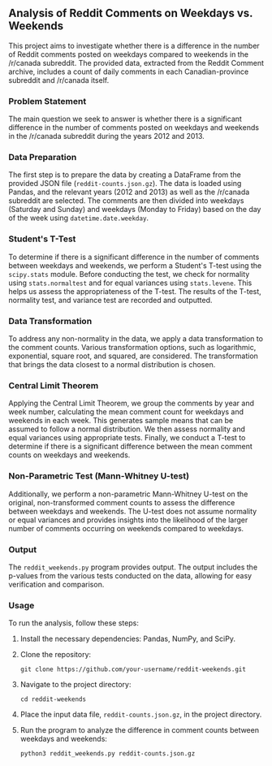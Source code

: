 ## Analysis of Reddit Comments on Weekdays vs. Weekends

This project aims to investigate whether there is a difference in the number of Reddit comments posted on weekdays compared to weekends in the /r/canada subreddit. The provided data, extracted from the Reddit Comment archive, includes a count of daily comments in each Canadian-province subreddit and /r/canada itself.

### Problem Statement

The main question we seek to answer is whether there is a significant difference in the number of comments posted on weekdays and weekends in the /r/canada subreddit during the years 2012 and 2013.

### Data Preparation

The first step is to prepare the data by creating a DataFrame from the provided JSON file (`reddit-counts.json.gz`). The data is loaded using Pandas, and the relevant years (2012 and 2013) as well as the /r/canada subreddit are selected. The comments are then divided into weekdays (Saturday and Sunday) and weekdays (Monday to Friday) based on the day of the week using `datetime.date.weekday`.

### Student's T-Test

To determine if there is a significant difference in the number of comments between weekdays and weekends, we perform a Student's T-test using the `scipy.stats` module. Before conducting the test, we check for normality using `stats.normaltest` and for equal variances using `stats.levene`. This helps us assess the appropriateness of the T-test. The results of the T-test, normality test, and variance test are recorded and outputted.

### Data Transformation

To address any non-normality in the data, we apply a data transformation to the comment counts. Various transformation options, such as logarithmic, exponential, square root, and squared, are considered. The transformation that brings the data closest to a normal distribution is chosen.

### Central Limit Theorem

Applying the Central Limit Theorem, we group the comments by year and week number, calculating the mean comment count for weekdays and weekends in each week. This generates sample means that can be assumed to follow a normal distribution. We then assess normality and equal variances using appropriate tests. Finally, we conduct a T-test to determine if there is a significant difference between the mean comment counts on weekdays and weekends.

### Non-Parametric Test (Mann-Whitney U-test)

Additionally, we perform a non-parametric Mann-Whitney U-test on the original, non-transformed comment counts to assess the difference between weekdays and weekends. The U-test does not assume normality or equal variances and provides insights into the likelihood of the larger number of comments occurring on weekends compared to weekdays.

### Output

The `reddit_weekends.py` program provides output. The output includes the p-values from the various tests conducted on the data, allowing for easy verification and comparison.

### Usage

To run the analysis, follow these steps:

1. Install the necessary dependencies: Pandas, NumPy, and SciPy.

2. Clone the repository:
   ```
   git clone https://github.com/your-username/reddit-weekends.git
   ```

3. Navigate to the project directory:
   ```
   cd reddit-weekends
   ```

4. Place the input data file, `reddit-counts.json.gz`, in the project directory.

5. Run the program to analyze the difference in comment counts between weekdays and weekends:
   ```
   python3 reddit_weekends.py reddit-counts.json.gz
   ```

